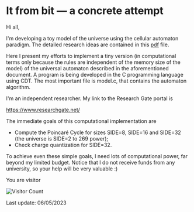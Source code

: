 # It from bit — a concrete attempt
Hi all,

I'm developing a toy model of the universe using the cellular automaton paradigm. The detailed research ideas are contained in this <A HREF="https://doi.org/10.5281/zenodo.3818302">pdf</A> file.

Here I present my efforts to implement a tiny version (in computational terms only because the rules are independent of the memory size of the model) of the universal automaton described in the aforementioned document. A program is being developed in the C programming language using CDT. The most important file is model.c, that contains the automaton algorithm.

I'm an independent researcher. My link to the Research Gate portal is

https://www.researchgate.net/

The immediate goals of this computational implementation are
* Compute the Poincaré Cycle for sizes SIDE=8, SIDE=16 and SIDE=32 (the universe is SIDE=2 to 269 power);
* Check charge quantization for SIDE=32.

To achieve even these simple goals, I need lots of computational power, far beyond my limited budget. Notice that I do not receive funds from any university, so your help will be very valuable :)

You are visitor 

![Visitor Count](https://profile-counter.glitch.me/javaresende/count.svg)


Last update: 06/05/2023
